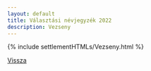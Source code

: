 ```yaml
---
layout: default
title: Választási névjegyzék 2022
description: Vezseny
---
```


{% include settlementHTMLs/Vezseny.html %}

[Vissza](./)